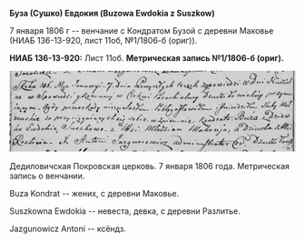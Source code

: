 **Буза (Сушко) Евдокия (Buzowa Ewdokia z Suszkow)**

7 января 1806 г -- венчание с Кондратом Бузой с деревни Маковье (НИАБ
136-13-920, лист 11об, №1/1806-б (ориг)).

**НИАБ 136-13-920:** Лист 11об. **Метрическая запись №1/1806-б (ориг).**

![](./media/832c083e521782f72b4fffedff4b9eb06694fb23.png)

Дедиловичская Покровская церковь. 7 января 1806 года. Метрическая запись
о венчании.

Buza Kondrat -- жених, с деревни Маковье.

Suszkowna Ewdokia -- невеста, девка, с деревни Разлитье.

Jazgunowicz Antoni -- ксёндз.
